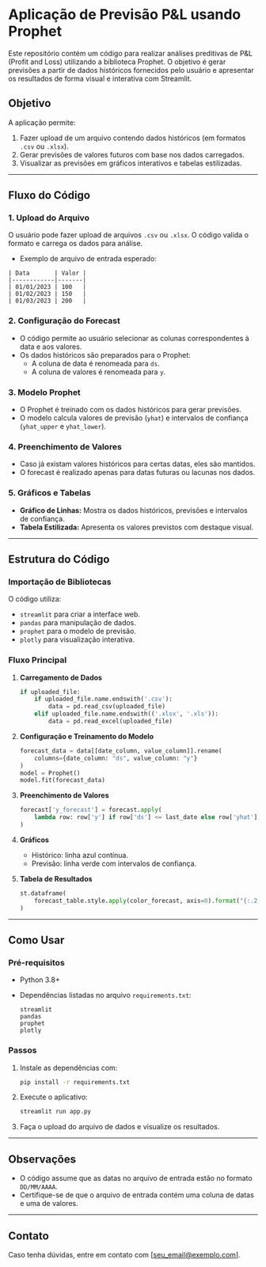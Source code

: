 
# Aplicação de Previsão P&L usando Prophet

Este repositório contém um código para realizar análises preditivas de P&L (Profit and Loss) utilizando a biblioteca Prophet. O objetivo é gerar previsões a partir de dados históricos fornecidos pelo usuário e apresentar os resultados de forma visual e interativa com Streamlit.

## Objetivo
A aplicação permite:

1. Fazer upload de um arquivo contendo dados históricos (em formatos `.csv` ou `.xlsx`).
2. Gerar previsões de valores futuros com base nos dados carregados.
3. Visualizar as previsões em gráficos interativos e tabelas estilizadas.

---

## Fluxo do Código

### 1. **Upload do Arquivo**
O usuário pode fazer upload de arquivos `.csv` ou `.xlsx`. O código valida o formato e carrega os dados para análise.

- Exemplo de arquivo de entrada esperado:

```
| Data       | Valor |
|------------|-------|
| 01/01/2023 | 100   |
| 01/02/2023 | 150   |
| 01/03/2023 | 200   |
```

### 2. **Configuração do Forecast**
- O código permite ao usuário selecionar as colunas correspondentes à data e aos valores.
- Os dados históricos são preparados para o Prophet:
  - A coluna de data é renomeada para `ds`.
  - A coluna de valores é renomeada para `y`.

### 3. **Modelo Prophet**
- O Prophet é treinado com os dados históricos para gerar previsões.
- O modelo calcula valores de previsão (`yhat`) e intervalos de confiança (`yhat_upper` e `yhat_lower`).

### 4. **Preenchimento de Valores**
- Caso já existam valores históricos para certas datas, eles são mantidos.
- O forecast é realizado apenas para datas futuras ou lacunas nos dados.

### 5. **Gráficos e Tabelas**
- **Gráfico de Linhas:** Mostra os dados históricos, previsões e intervalos de confiança.
- **Tabela Estilizada:** Apresenta os valores previstos com destaque visual.

---

## Estrutura do Código

### Importação de Bibliotecas
O código utiliza:
- `streamlit` para criar a interface web.
- `pandas` para manipulação de dados.
- `prophet` para o modelo de previsão.
- `plotly` para visualização interativa.

### Fluxo Principal
1. **Carregamento de Dados**
   ```python
   if uploaded_file:
       if uploaded_file.name.endswith('.csv'):
           data = pd.read_csv(uploaded_file)
       elif uploaded_file.name.endswith(('.xlsx', '.xls')):
           data = pd.read_excel(uploaded_file)
   ```

2. **Configuração e Treinamento do Modelo**
   ```python
   forecast_data = data[[date_column, value_column]].rename(
       columns={date_column: "ds", value_column: "y"}
   )
   model = Prophet()
   model.fit(forecast_data)
   ```

3. **Preenchimento de Valores**
   ```python
   forecast['y_forecast'] = forecast.apply(
       lambda row: row['y'] if row['ds'] <= last_date else row['yhat'], axis=1
   )
   ```

4. **Gráficos**
   - Histórico: linha azul contínua.
   - Previsão: linha verde com intervalos de confiança.

5. **Tabela de Resultados**
   ```python
   st.dataframe(
       forecast_table.style.apply(color_forecast, axis=0).format("{:.2f}")
   )
   ```

---

## Como Usar

### Pré-requisitos
- Python 3.8+
- Dependências listadas no arquivo `requirements.txt`:

  ```
  streamlit
  pandas
  prophet
  plotly
  ```

### Passos
1. Instale as dependências com:
   ```bash
   pip install -r requirements.txt
   ```
2. Execute o aplicativo:
   ```bash
   streamlit run app.py
   ```
3. Faça o upload do arquivo de dados e visualize os resultados.

---

## Observações
- O código assume que as datas no arquivo de entrada estão no formato `DD/MM/AAAA`.
- Certifique-se de que o arquivo de entrada contém uma coluna de datas e uma de valores.

---

## Contato
Caso tenha dúvidas, entre em contato com [seu_email@exemplo.com].
